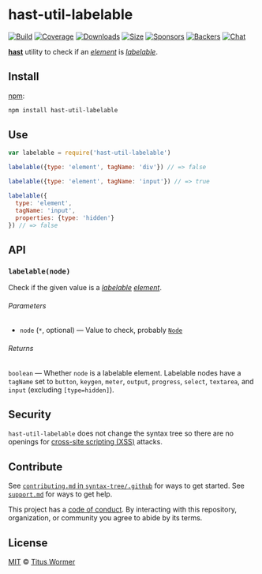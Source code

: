 # hast-util-labelable

[![Build][build-badge]][build]
[![Coverage][coverage-badge]][coverage]
[![Downloads][downloads-badge]][downloads]
[![Size][size-badge]][size]
[![Sponsors][sponsors-badge]][collective]
[![Backers][backers-badge]][collective]
[![Chat][chat-badge]][chat]

[**hast**][hast] utility to check if an [*element*][element] is
[*labelable*][spec].

## Install

[npm][]:

```sh
npm install hast-util-labelable
```

## Use

```js
var labelable = require('hast-util-labelable')

labelable({type: 'element', tagName: 'div'}) // => false

labelable({type: 'element', tagName: 'input'}) // => true

labelable({
  type: 'element',
  tagName: 'input',
  properties: {type: 'hidden'}
}) // => false
```

## API

### `labelable(node)`

Check if the given value is a [*labelable*][spec] [*element*][element].

###### Parameters

*   `node` (`*`, optional) — Value to check, probably [`Node`][node]

###### Returns

`boolean` — Whether `node` is a labelable element.
Labelable nodes have a `tagName` set to `button`, `keygen`,
`meter`, `output`, `progress`, `select`, `textarea`, and `input`
(excluding `[type=hidden]`).

## Security

`hast-util-labelable` does not change the syntax tree so there are no openings
for [cross-site scripting (XSS)][xss] attacks.

## Contribute

See [`contributing.md` in `syntax-tree/.github`][contributing] for ways to get
started.
See [`support.md`][support] for ways to get help.

This project has a [code of conduct][coc].
By interacting with this repository, organization, or community you agree to
abide by its terms.

## License

[MIT][license] © [Titus Wormer][author]

<!-- Definition -->

[build-badge]: https://img.shields.io/travis/syntax-tree/hast-util-labelable.svg

[build]: https://travis-ci.org/syntax-tree/hast-util-labelable

[coverage-badge]: https://img.shields.io/codecov/c/github/syntax-tree/hast-util-labelable.svg

[coverage]: https://codecov.io/github/syntax-tree/hast-util-labelable

[downloads-badge]: https://img.shields.io/npm/dm/hast-util-labelable.svg

[downloads]: https://www.npmjs.com/package/hast-util-labelable

[size-badge]: https://img.shields.io/bundlephobia/minzip/hast-util-labelable.svg

[size]: https://bundlephobia.com/result?p=hast-util-labelable

[sponsors-badge]: https://opencollective.com/unified/sponsors/badge.svg

[backers-badge]: https://opencollective.com/unified/backers/badge.svg

[collective]: https://opencollective.com/unified

[chat-badge]: https://img.shields.io/badge/chat-spectrum-7b16ff.svg

[chat]: https://spectrum.chat/unified/syntax-tree

[npm]: https://docs.npmjs.com/cli/install

[license]: license

[author]: https://wooorm.com

[contributing]: https://github.com/syntax-tree/.github/blob/master/contributing.md

[support]: https://github.com/syntax-tree/.github/blob/master/support.md

[coc]: https://github.com/syntax-tree/.github/blob/master/code-of-conduct.md

[spec]: https://html.spec.whatwg.org/#category-label

[hast]: https://github.com/syntax-tree/hast

[node]: https://github.com/syntax-tree/hast#nodes

[element]: https://github.com/syntax-tree/hast#element

[xss]: https://en.wikipedia.org/wiki/Cross-site_scripting
